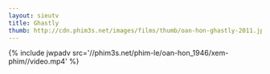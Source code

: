```yaml
---
layout: sieutv
title: Ghastly
thumb: http://cdn.phim3s.net/images/films/thumb/oan-hon-ghastly-2011.jpg
---
```

{% include jwpadv src='//phim3s.net/phim-le/oan-hon_1946/xem-phim//video.mp4' %}